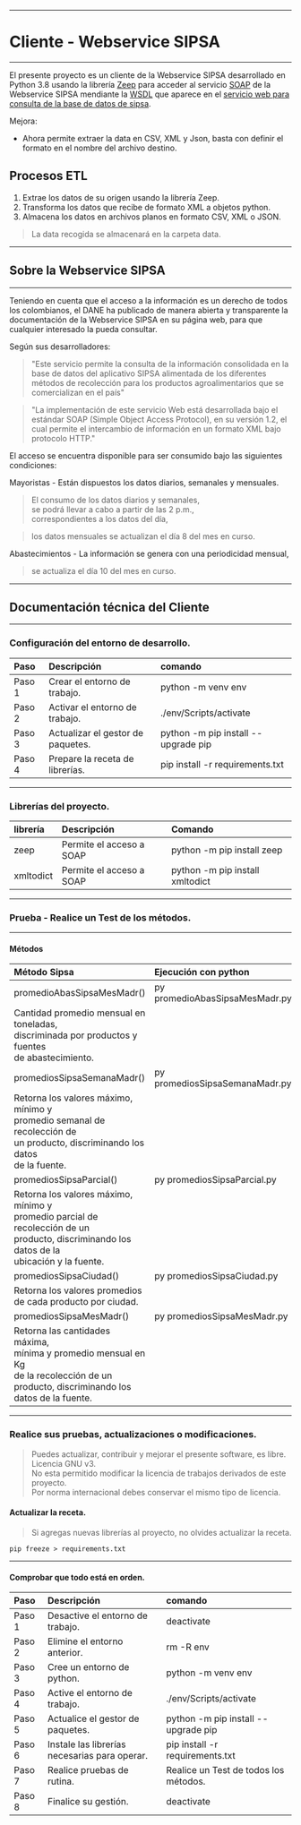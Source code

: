
---

# Cliente - Webservice SIPSA  

***

El presente proyecto es un cliente de la Webservice SIPSA desarrollado en Python 3.8
usando la librería [Zeep](https://pypi.org/project/zeep/ "librería Zeep")
para acceder al servicio [SOAP](https://es.wikipedia.org/wiki/Simple_Object_Access_Protocol "Simple Object Access Protocol") 
de la Webservice SIPSA mendiante la 
[WSDL](https://appweb.dane.gov.co/sipsaWS/SrvSipsaUpraBeanService?WSDL "WSDL de Webservice SIPSA")
que aparece en el 
[servicio web para consulta de la base de datos de sipsa](https://www.dane.gov.co/index.php/estadisticas-por-tema/agropecuario/sistema-de-informacion-de-precios-sipsa/servicio-web-para-consulta-de-la-base-de-datos-de-sipsa "WSDL de Webservice SIPSA").

Mejora:
<ul>
    <li>
        Ahora permite extraer la data en CSV, XML y Json, basta con definir el formato en el nombre del archivo destino.
    </li>
</ul>

## Procesos ETL
<ol>
    <li>Extrae los datos de su origen usando la librería Zeep. </li>
    <li>Transforma los datos que recibe de formato XML a objetos python.</li>
    <li>Almacena los datos en archivos planos en formato CSV, XML o JSON. </li>
</ol>

> La data recogida se almacenará en la carpeta data.

---

## Sobre la Webservice SIPSA

***

Teniendo en cuenta que el acceso a la información es un derecho de todos 
los colombianos, el DANE ha publicado de manera abierta y transparente la 
documentación de la Webservice SIPSA en su página web, para que cualquier 
interesado la pueda consultar.

Según sus desarrolladores:

> "Este servicio permite la consulta de la información consolidada 
en la base de datos del aplicativo SIPSA alimentada de los diferentes 
métodos de recolección para los productos agroalimentarios que se 
comercializan en el país" 

> "La implementación de este servicio Web está desarrollada bajo el estándar SOAP 
(Simple Object Access Protocol), en su versión 1.2, el cual permite el intercambio
de información en un formato XML bajo protocolo HTTP." 

El acceso se encuentra disponible para ser consumido bajo las siguientes condiciones:


Mayoristas - Están dispuestos los datos diarios, semanales y mensuales.  
> El consumo de los datos diarios y semanales,  
> se podrá llevar a cabo a partir de las 2 p.m.,  
> correspondientes a los datos del día,  
  
> los datos mensuales se actualizan el día 8 del mes en curso.  

Abastecimientos - La información se genera con una periodicidad mensual,  
> se actualiza el día 10 del mes en curso.  

---

## Documentación técnica del Cliente

***

### Configuración del entorno de desarrollo.
| Paso   | Descripción                       | comando                             |
| :----  | :----                             | :---                                |
| Paso 1 |  Crear el entorno de trabajo.     | python -m venv env                  |
| Paso 2 | Activar el entorno de trabajo.    | ./env/Scripts/activate              |
| Paso 3 | Actualizar el gestor de paquetes. | python -m pip install --upgrade pip |
| Paso 4 | Prepare la receta de librerías.   | pip install -r requirements.txt     |

***

### Librerías del proyecto.
| librería  | Descripción              | Comando                           |
| :----     | :---                     | :---                              |
| zeep      | Permite el acceso a SOAP | python -m pip install zeep        |
| xmltodict | Permite el acceso a SOAP | python -m pip install xmltodict   |

---

### Prueba - Realice un Test de los métodos.

***

#### Métodos

| Método Sipsa                  | Ejecución con python            |
| :---                          | :---                            |
| promedioAbasSipsaMesMadr()    | py promedioAbasSipsaMesMadr.py  |
| Cantidad promedio mensual en toneladas, <br> discriminada por productos y fuentes <br>de abastecimiento. | |
| promediosSipsaSemanaMadr()    | py promediosSipsaSemanaMadr.py  |
| Retorna los valores máximo, mínimo y <br> promedio semanal de recolección de <br> un producto, discriminando los datos <br> de la fuente. | |
| promediosSipsaParcial()       | py promediosSipsaParcial.py |
| Retorna los valores máximo, mínimo y <br> promedio parcial de recolección de un <br> producto, discriminando los datos de la <br> ubicación y la fuente. | |
| promediosSipsaCiudad()        | py promediosSipsaCiudad.py |
| Retorna los valores promedios<br> de cada producto por ciudad. | |
| promediosSipsaMesMadr()        | py promediosSipsaMesMadr.py |
| Retorna las cantidades máxima,<br> mínima y promedio mensual en Kg <br> de la recolección de un <br>producto, discriminando los <br>datos de la fuente. | |

***

### Realice sus pruebas, actualizaciones o modificaciones.
> Puedes actualizar, contribuir y mejorar el presente software, es libre. Licencia GNU v3.  
No esta permitido modificar la licencia de trabajos derivados de este proyecto.  
Por norma internacional debes conservar el mismo tipo de licencia.

#### Actualizar la receta.

> Si agregas nuevas librerías al proyecto, no olvides actualizar la receta.

``` CMD
pip freeze > requirements.txt
```

---

#### Comprobar que todo está en orden.
| Paso   | Descripción                                   | comando                               |
| :----  | :----                                         | :---                                  |
| Paso 1 | Desactive el entorno de trabajo.              | deactivate                            |
| Paso 2 | Elimine el entorno anterior.                  | rm -R env                             |
| Paso 3 | Cree un entorno de python.                    | python -m venv env                    |
| Paso 4 | Active el entorno de trabajo.                 | ./env/Scripts/activate                |
| Paso 5 | Actualice el gestor de paquetes.              | python -m pip install --upgrade pip   |
| Paso 6 | Instale las librerías necesarias para operar. | pip install -r requirements.txt       |
| Paso 7 | Realice pruebas de rutina.                    | Realice un Test de todos los métodos. |
| Paso 8 | Finalice su gestión.                          | deactivate                            |
